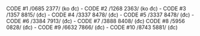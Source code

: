 CODE #1 /0685 2377/ (ko đc) - CODE #2 /1268 2363/ (ko đc) - CODE #3 /1357 8815/ (đc) - CODE #4 /3337 8478/ (đc) - CODE #5
/3337 8478/ (đc) - CODE #6 /3384 7913/ (đc) - CODE #7 /3888 8408/ (đc) CODE #8 /5956 0828/ (đc) - CODE #9 /6632 7866/ (đc) - CODE #10 /8743 5881/ (đc)
